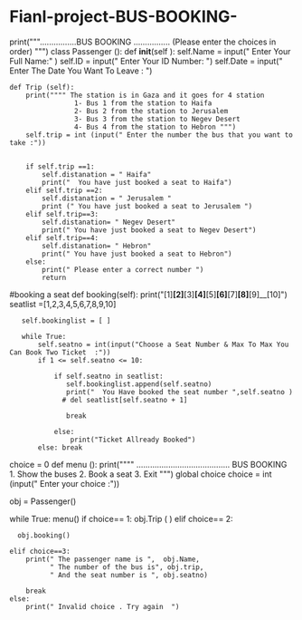 # Fianl-project-BUS-BOOKING-
print("""................BUS BOOKING ................
                                        (Please enter the choices in order)              """)
class Passenger ():
    def __init__(self ):
        self.Name = input(" Enter Your Full Name:" )
        self.ID = input(" Enter Your ID Number: ")
        self.Date = input(" Enter The Date You Want To Leave : ")


    def Trip (self):
        print("""" The station is in Gaza and it goes for 4 station 
                    1- Bus 1 from the station to Haifa
                    2- Bus 2 from the station to Jerusalem
                    3- Bus 3 from the station to Negev Desert
                    4- Bus 4 from the station to Hebron """)
        self.trip = int (input(" Enter the number the bus that you want to take :"))


        if self.trip ==1:
            self.distanation = " Haifa"
            print("  You have just booked a seat to Haifa")
        elif self.trip ==2:
            self.distanation = " Jerusalem "
            print (" You have just booked a seat to Jerusalem ")
        elif self.trip==3:
            self.distanation= " Negev Desert"
            print(" You have just booked a seat to Negev Desert")
        elif self.trip==4:
            self.distanation= " Hebron"
            print(" You have just booked a seat to Hebron")
        else:
            print(" Please enter a correct number ")
            return

#booking a seat
    def booking(self):
       print("[1]__[2]__[3]__[4]__[5]__[6]__[7]__[8]__[9]__[10]")
       seatlist =[1,2,3,4,5,6,7,8,9,10]


       self.bookinglist = [ ]

       while True:
           self.seatno = int(input("Choose a Seat Number & Max To Max You Can Book Two Ticket  :"))
           if 1 <= self.seatno <= 10:

               if self.seatno in seatlist:
                  self.bookinglist.append(self.seatno)
                  print("  You Have booked the seat number ",self.seatno )
                 # del seatlist[self.seatno + 1]

                  break

               else:
                   print("Ticket Allready Booked")
           else: break


choice = 0
def menu ():
    print(""""  .........................................
                           BUS BOOKING
                           1. Show the buses
                           2. Book a seat 
                           3. Exit """)
    global choice
    choice = int (input(" Enter your choice :"))

obj = Passenger()

while True:
    menu()
    if choice== 1:
      obj.Trip  ( )
    elif choice== 2:

      obj.booking()

    elif choice==3:
        print(" The passenger name is ",  obj.Name,
              " The number of the bus is", obj.trip,
              " And the seat number is ", obj.seatno)

        break
    else:
        print(" Invalid choice . Try again  ")





